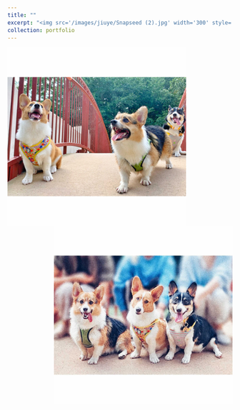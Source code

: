 ```yaml
---
title: ""
excerpt: "<img src='/images/jiuye/Snapseed (2).jpg' width='300' style='float:left'><img src='/images/jiuye/Snapseed (1).jpg' width='380' style='float:left'><img src='/images/jiuye/Snapseed.jpg' width='300' style='float:right'>"
collection: portfolio
---
```

<img src='/images/jiuye/Snapseed (2).jpg' width='400' style='float:left'><img src='/images/jiuye/Snapseed.jpg' width='400' style='float:right'>
